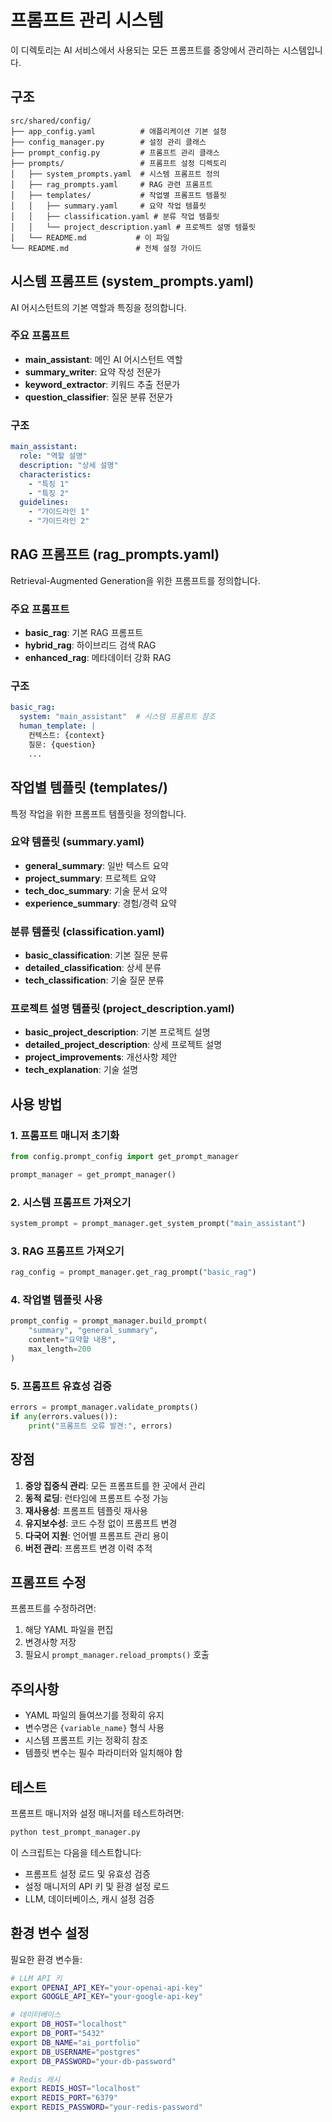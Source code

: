 # 프롬프트 관리 시스템

이 디렉토리는 AI 서비스에서 사용되는 모든 프롬프트를 중앙에서 관리하는 시스템입니다.

## 구조

```
src/shared/config/
├── app_config.yaml          # 애플리케이션 기본 설정
├── config_manager.py        # 설정 관리 클래스
├── prompt_config.py         # 프롬프트 관리 클래스
├── prompts/                 # 프롬프트 설정 디렉토리
│   ├── system_prompts.yaml  # 시스템 프롬프트 정의
│   ├── rag_prompts.yaml     # RAG 관련 프롬프트
│   ├── templates/           # 작업별 프롬프트 템플릿
│   │   ├── summary.yaml     # 요약 작업 템플릿
│   │   ├── classification.yaml # 분류 작업 템플릿
│   │   └── project_description.yaml # 프로젝트 설명 템플릿
│   └── README.md           # 이 파일
└── README.md               # 전체 설정 가이드
```

## 시스템 프롬프트 (system_prompts.yaml)

AI 어시스턴트의 기본 역할과 특징을 정의합니다.

### 주요 프롬프트

- **main_assistant**: 메인 AI 어시스턴트 역할
- **summary_writer**: 요약 작성 전문가
- **keyword_extractor**: 키워드 추출 전문가
- **question_classifier**: 질문 분류 전문가

### 구조

```yaml
main_assistant:
  role: "역할 설명"
  description: "상세 설명"
  characteristics:
    - "특징 1"
    - "특징 2"
  guidelines:
    - "가이드라인 1"
    - "가이드라인 2"
```

## RAG 프롬프트 (rag_prompts.yaml)

Retrieval-Augmented Generation을 위한 프롬프트를 정의합니다.

### 주요 프롬프트

- **basic_rag**: 기본 RAG 프롬프트
- **hybrid_rag**: 하이브리드 검색 RAG
- **enhanced_rag**: 메타데이터 강화 RAG

### 구조

```yaml
basic_rag:
  system: "main_assistant"  # 시스템 프롬프트 참조
  human_template: |
    컨텍스트: {context}
    질문: {question}
    ...
```

## 작업별 템플릿 (templates/)

특정 작업을 위한 프롬프트 템플릿을 정의합니다.

### 요약 템플릿 (summary.yaml)

- **general_summary**: 일반 텍스트 요약
- **project_summary**: 프로젝트 요약
- **tech_doc_summary**: 기술 문서 요약
- **experience_summary**: 경험/경력 요약

### 분류 템플릿 (classification.yaml)

- **basic_classification**: 기본 질문 분류
- **detailed_classification**: 상세 분류
- **tech_classification**: 기술 질문 분류

### 프로젝트 설명 템플릿 (project_description.yaml)

- **basic_project_description**: 기본 프로젝트 설명
- **detailed_project_description**: 상세 프로젝트 설명
- **project_improvements**: 개선사항 제안
- **tech_explanation**: 기술 설명

## 사용 방법

### 1. 프롬프트 매니저 초기화

```python
from config.prompt_config import get_prompt_manager

prompt_manager = get_prompt_manager()
```

### 2. 시스템 프롬프트 가져오기

```python
system_prompt = prompt_manager.get_system_prompt("main_assistant")
```

### 3. RAG 프롬프트 가져오기

```python
rag_config = prompt_manager.get_rag_prompt("basic_rag")
```

### 4. 작업별 템플릿 사용

```python
prompt_config = prompt_manager.build_prompt(
    "summary", "general_summary",
    content="요약할 내용",
    max_length=200
)
```

### 5. 프롬프트 유효성 검증

```python
errors = prompt_manager.validate_prompts()
if any(errors.values()):
    print("프롬프트 오류 발견:", errors)
```

## 장점

1. **중앙 집중식 관리**: 모든 프롬프트를 한 곳에서 관리
2. **동적 로딩**: 런타임에 프롬프트 수정 가능
3. **재사용성**: 프롬프트 템플릿 재사용
4. **유지보수성**: 코드 수정 없이 프롬프트 변경
5. **다국어 지원**: 언어별 프롬프트 관리 용이
6. **버전 관리**: 프롬프트 변경 이력 추적

## 프롬프트 수정

프롬프트를 수정하려면:

1. 해당 YAML 파일을 편집
2. 변경사항 저장
3. 필요시 `prompt_manager.reload_prompts()` 호출

## 주의사항

- YAML 파일의 들여쓰기를 정확히 유지
- 변수명은 `{variable_name}` 형식 사용
- 시스템 프롬프트 키는 정확히 참조
- 템플릿 변수는 필수 파라미터와 일치해야 함

## 테스트

프롬프트 매니저와 설정 매니저를 테스트하려면:

```bash
python test_prompt_manager.py
```

이 스크립트는 다음을 테스트합니다:
- 프롬프트 설정 로드 및 유효성 검증
- 설정 매니저의 API 키 및 환경 설정 로드
- LLM, 데이터베이스, 캐시 설정 검증

## 환경 변수 설정

필요한 환경 변수들:

```bash
# LLM API 키
export OPENAI_API_KEY="your-openai-api-key"
export GOOGLE_API_KEY="your-google-api-key"

# 데이터베이스
export DB_HOST="localhost"
export DB_PORT="5432"
export DB_NAME="ai_portfolio"
export DB_USERNAME="postgres"
export DB_PASSWORD="your-db-password"

# Redis 캐시
export REDIS_HOST="localhost"
export REDIS_PORT="6379"
export REDIS_PASSWORD="your-redis-password"
```
